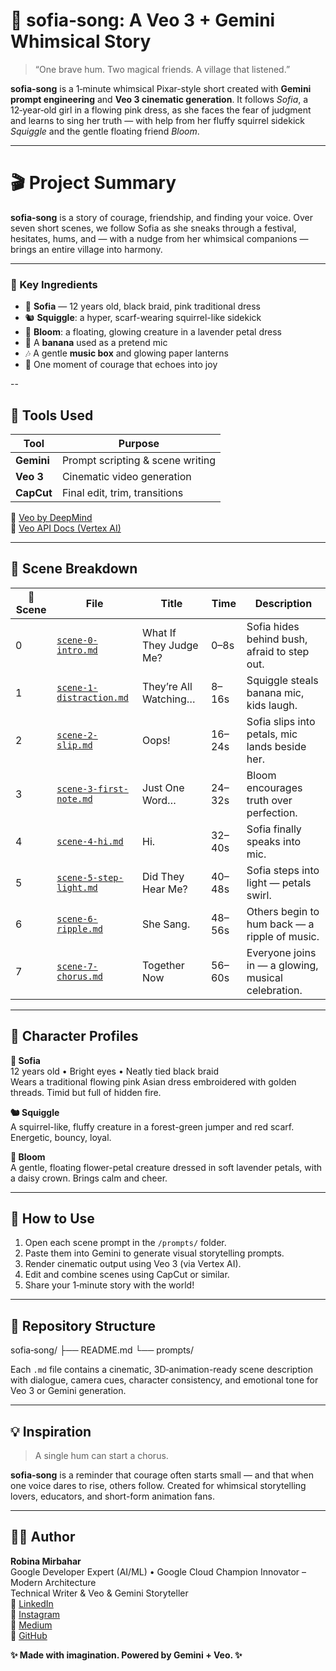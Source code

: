 # 🌸 sofia‑song: A Veo 3 + Gemini Whimsical Story

> “One brave hum. Two magical friends. A village that listened.”

**sofia‑song** is a 1‑minute whimsical Pixar-style short created with **Gemini prompt engineering** and **Veo 3 cinematic generation**. It follows *Sofia*, a 12‑year‑old girl in a flowing pink dress, as she faces the fear of judgment and learns to sing her truth — with help from her fluffy squirrel sidekick *Squiggle* and the gentle floating friend *Bloom*.

---

# 🎬 Project Summary

**sofia‑song** is a story of courage, friendship, and finding your voice. Over seven short scenes, we follow Sofia as she sneaks through a festival, hesitates, hums, and — with a nudge from her whimsical companions — brings an entire village into harmony.

---

### 🌟 Key Ingredients

- 👧 **Sofia** — 12 years old, black braid, pink traditional dress
- 🐿️ **Squiggle**: a hyper, scarf-wearing squirrel-like sidekick
- 🌸 **Bloom**: a floating, glowing creature in a lavender petal dress
- 🎤 A **banana** used as a pretend mic
- 🎶 A gentle **music box** and glowing paper lanterns
- 💫 One moment of courage that echoes into joy

--

## 🔧 Tools Used

| Tool       | Purpose                             |
| ---------- | ----------------------------------- |
| **Gemini** | Prompt scripting & scene writing    |
| **Veo 3**  | Cinematic video generation          |
| **CapCut** | Final edit, trim, transitions       |

🔗 [Veo by DeepMind](https://deepmind.google/models/veo/)  
🔗 [Veo API Docs (Vertex AI)](https://cloud.google.com/vertex-ai/generative-ai/docs/models/veo/3-0-generate-preview)

---

## 📖 Scene Breakdown

| 🌸 Scene | File                          | Title             | Time     | Description                                              |
| ----- | --------------------------------------| ------------------- | -------- | -------------------------------------------------------- |
| 0     | [`scene-0-intro.md`](prompts/scene-0-intro.md)              | What If They Judge Me? | 0–8s     | Sofia hides behind bush, afraid to step out.             |
| 1     | [`scene-1-distraction.md`](prompts/scene-1-distraction.md)  | They’re All Watching…  | 8–16s    | Squiggle steals banana mic, kids laugh.                  |
| 2     | [`scene-2-slip.md`](prompts/scene-2-slip.md)                | Oops!                  | 16–24s   | Sofia slips into petals, mic lands beside her.           |
| 3     | [`scene-3-first-note.md`](prompts/scene-3-first-note.md)    | Just One Word…         | 24–32s   | Bloom encourages truth over perfection.                  |
| 4     | [`scene-4-hi.md`](prompts/scene-4-hi.md)                    | Hi.                    | 32–40s   | Sofia finally speaks into mic.                           |
| 5     | [`scene-5-step-light.md`](prompts/scene-5-step-light.md)    | Did They Hear Me?      | 40–48s   | Sofia steps into light — petals swirl.                   |
| 6     | [`scene-6-ripple.md`](prompts/scene-6-ripple.md)            | She Sang.              | 48–56s   | Others begin to hum back — a ripple of music.            |
| 7     | [`scene-7-chorus.md`](prompts/scene-7-chorus.md)            | Together Now           | 56–60s   | Everyone joins in — a glowing, musical celebration.      |
---

## 🧚 Character Profiles

**👧 Sofia**  
12 years old • Bright eyes • Neatly tied black braid  
Wears a traditional flowing pink Asian dress embroidered with golden threads. Timid but full of hidden fire.

**🐿️ Squiggle**  
A squirrel-like, fluffy creature in a forest-green jumper and red scarf. Energetic, bouncy, loyal.

**🌸 Bloom**  
A gentle, floating flower-petal creature dressed in soft lavender petals, with a daisy crown. Brings calm and cheer.

---

## 🎥 How to Use

1. Open each scene prompt in the `/prompts/` folder.
2. Paste them into Gemini to generate visual storytelling prompts.
3. Render cinematic output using Veo 3 (via Vertex AI).
4. Edit and combine scenes using CapCut or similar.
5. Share your 1‑minute story with the world!

---

## 🚀 Repository Structure
sofia‑song/
├── README.md
└── prompts/


Each `.md` file contains a cinematic, 3D‑animation-ready scene description with dialogue, camera cues, character consistency, and emotional tone for Veo 3 or Gemini generation.

---

## 💡 Inspiration

> A single hum can start a chorus.

**sofia‑song** is a reminder that courage often starts small — and that when one voice dares to rise, others follow. Created for whimsical storytelling lovers, educators, and short-form animation fans.

---

## 👩‍💻 Author

**Robina Mirbahar**  
Google Developer Expert (AI/ML) • Google Cloud Champion Innovator – Modern Architecture  
Technical Writer & Veo & Gemini Storyteller  
🔗 [LinkedIn](https://www.linkedin.com/in/robinamirbahar)  
🔗 [Instagram](https://instagram.com/robinamirbahar)  
🔗 [Medium](https://medium.com/@robinamirbahar)  
🔗 [GitHub](https://github.com/RobinaMirbahar)


**✨ Made with imagination. Powered by Gemini + Veo. ✨**






